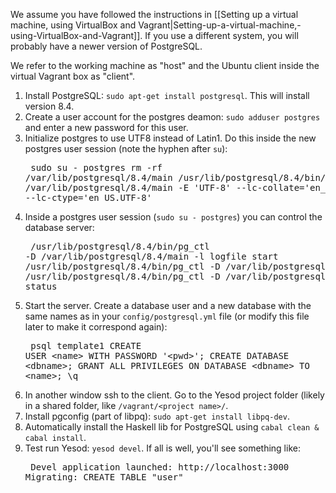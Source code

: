 We assume you have followed the instructions in [[Setting up a virtual machine, using VirtualBox and Vagrant|Setting-up-a-virtual-machine,-using-VirtualBox-and-Vagrant]]. If you use a different system, you will probably have a newer version of PostgreSQL.

We refer to the working machine as "host" and the Ubuntu client inside the virtual Vagrant box as "client".

1. Install PostgreSQL: `sudo apt-get install postgresql`. This will install version 8.4.
1. Create a user account for the postgres deamon: `sudo adduser postgres` and enter a new password for this user.
1. Initialize postgres to use UTF8 instead of Latin1. Do this inside the new postgres user session (note the hyphen after `su`):<pre>
    sudo su - postgres
    rm -rf /var/lib/postgresql/8.4/main
    /usr/lib/postgresql/8.4/bin/initdb -D /var/lib/postgresql/8.4/main -E 'UTF-8' --lc-collate='en_US.UTF-8' --lc-ctype='en_US.UTF-8'</pre>
1. Inside a postgres user session (`sudo su - postgres`) you can control the database server:<pre>
    /usr/lib/postgresql/8.4/bin/pg_ctl -D /var/lib/postgresql/8.4/main -l logfile start
    /usr/lib/postgresql/8.4/bin/pg_ctl -D /var/lib/postgresql/8.4/main stop
    /usr/lib/postgresql/8.4/bin/pg_ctl -D /var/lib/postgresql/8.4/main status</pre>
1. Start the server. Create a database user and a new database with the same names as in your `config/postgresql.yml` file (or modify this file later to make it correspond again):<pre>
    psql template1
    CREATE USER &lt;name&gt; WITH PASSWORD '&lt;pwd&gt;';
    CREATE DATABASE &lt;dbname&gt;;
    GRANT ALL PRIVILEGES ON DATABASE &lt;dbname> TO &lt;name&gt;;
    \q</pre>
1. In another window ssh to the client. Go to the Yesod project folder (likely in a shared folder, like `/vagrant/<project name>/`.
1. Install pgconfig (part of libpq): `sudo apt-get install libpq-dev`.
1. Automatically install the Haskell lib for PostgreSQL using `cabal clean & cabal install`.
1. Test run Yesod: `yesod devel`. If all is well, you'll see something like:<pre>
    Devel application launched: http://localhost:3000
    Migrating: CREATE TABLE "user"</pre>